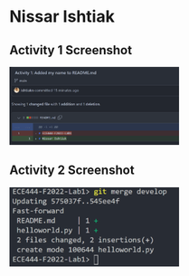 # Nissar Ishtiak

## Activity 1 Screenshot
<img
  src="screenshots\a1.png"
  alt="Activity 1 Screenshot"
  title="Activity 1 Screenshot"
  style="display: inline-block; margin: 0 auto; max-width: 300px">

## Activity 2 Screenshot
<img
  src="screenshots\a2.png"
  alt="Activity 2 Screenshot"
  title="Activity 2 Screenshot"
  style="display: inline-block; margin: 0 auto; max-width: 300px">